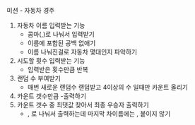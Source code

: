 미션 - 자동차 경주
1. 자동차 이름 입력받는 기능
   - 콤마(,)로 나눠서 입력받기
   - 이름에 포함된 공백 없애기
   - 이름 나눠진걸로 자동차 몇대인지 파악하기
2. 시도할 횟수 입력받는 기능
   - 입력받은 횟수만큼 반복
3. 랜덤 수 부여받기
   - 매번 새로운 랜덤수 랜덤받고 4이상의 수 일때만 카운트 올리기
4. 카운트 갯수만큼 -출력하기
5. 카운트 갯수 중 최댓값 찾아서 최종 우승자 출력하기
   - , 로 나눠서 출력하는데 마지막 차이름에는 , 붙이지 않기 